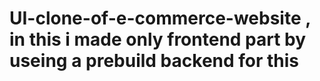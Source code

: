 # UI-clone-of-e-commerce-website , in this i made only frontend part by useing  a prebuild backend for this 
